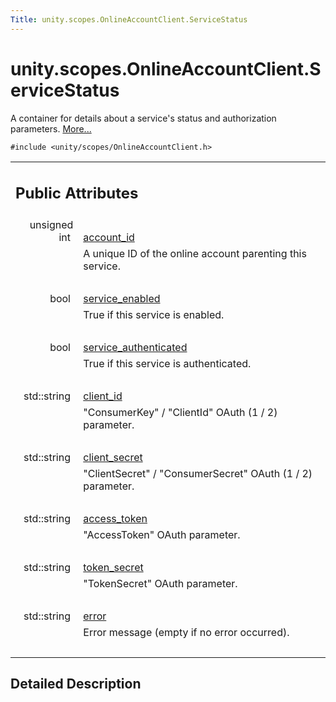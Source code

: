 ```yaml
---
Title: unity.scopes.OnlineAccountClient.ServiceStatus
---
```


# unity.scopes.OnlineAccountClient.ServiceStatus

<p>A container for details about a service's status and authorization parameters.  
<a href="#details">More...</a></p>
<p><code>#include &lt;unity/scopes/OnlineAccountClient.h&gt;</code></p>
<table class="memberdecls">
<tr class="heading"><td colspan="2"><h2 class="groupheader">
Public Attributes</h2></td></tr>
<tr class="memitem:a3fff11d6960ba38de9eab3be2028352a"><td class="memItemLeft" align="right" valign="top">
unsigned int&#160;</td><td class="memItemRight" valign="bottom"><a class="el" href="#a3fff11d6960ba38de9eab3be2028352a">account_id</a></td></tr>
<tr class="memdesc:a3fff11d6960ba38de9eab3be2028352a"><td class="mdescLeft">&#160;</td><td class="mdescRight">A unique ID of the online account parenting this service. <br /></td></tr>
<tr class="separator:a3fff11d6960ba38de9eab3be2028352a"><td class="memSeparator" colspan="2">&#160;</td></tr>
<tr class="memitem:af38877a3d603f348af2af6d411aef1e2"><td class="memItemLeft" align="right" valign="top">
bool&#160;</td><td class="memItemRight" valign="bottom"><a class="el" href="#af38877a3d603f348af2af6d411aef1e2">service_enabled</a></td></tr>
<tr class="memdesc:af38877a3d603f348af2af6d411aef1e2"><td class="mdescLeft">&#160;</td><td class="mdescRight">True if this service is enabled. <br /></td></tr>
<tr class="separator:af38877a3d603f348af2af6d411aef1e2"><td class="memSeparator" colspan="2">&#160;</td></tr>
<tr class="memitem:ad9e794cbd45b76b73efdc8915685609a"><td class="memItemLeft" align="right" valign="top">
bool&#160;</td><td class="memItemRight" valign="bottom"><a class="el" href="#ad9e794cbd45b76b73efdc8915685609a">service_authenticated</a></td></tr>
<tr class="memdesc:ad9e794cbd45b76b73efdc8915685609a"><td class="mdescLeft">&#160;</td><td class="mdescRight">True if this service is authenticated. <br /></td></tr>
<tr class="separator:ad9e794cbd45b76b73efdc8915685609a"><td class="memSeparator" colspan="2">&#160;</td></tr>
<tr class="memitem:a8bac7d6bcec29cc8d4c45309a6dce350"><td class="memItemLeft" align="right" valign="top">
std::string&#160;</td><td class="memItemRight" valign="bottom"><a class="el" href="#a8bac7d6bcec29cc8d4c45309a6dce350">client_id</a></td></tr>
<tr class="memdesc:a8bac7d6bcec29cc8d4c45309a6dce350"><td class="mdescLeft">&#160;</td><td class="mdescRight">"ConsumerKey" / "ClientId" OAuth (1 / 2) parameter. <br /></td></tr>
<tr class="separator:a8bac7d6bcec29cc8d4c45309a6dce350"><td class="memSeparator" colspan="2">&#160;</td></tr>
<tr class="memitem:a3025d89ff5f55e267e95c17d9af89d83"><td class="memItemLeft" align="right" valign="top">
std::string&#160;</td><td class="memItemRight" valign="bottom"><a class="el" href="#a3025d89ff5f55e267e95c17d9af89d83">client_secret</a></td></tr>
<tr class="memdesc:a3025d89ff5f55e267e95c17d9af89d83"><td class="mdescLeft">&#160;</td><td class="mdescRight">"ClientSecret" / "ConsumerSecret" OAuth (1 / 2) parameter. <br /></td></tr>
<tr class="separator:a3025d89ff5f55e267e95c17d9af89d83"><td class="memSeparator" colspan="2">&#160;</td></tr>
<tr class="memitem:a0f0f2471eaeb130f65cdbebd8c6cd40e"><td class="memItemLeft" align="right" valign="top">
std::string&#160;</td><td class="memItemRight" valign="bottom"><a class="el" href="#a0f0f2471eaeb130f65cdbebd8c6cd40e">access_token</a></td></tr>
<tr class="memdesc:a0f0f2471eaeb130f65cdbebd8c6cd40e"><td class="mdescLeft">&#160;</td><td class="mdescRight">"AccessToken" OAuth parameter. <br /></td></tr>
<tr class="separator:a0f0f2471eaeb130f65cdbebd8c6cd40e"><td class="memSeparator" colspan="2">&#160;</td></tr>
<tr class="memitem:abfb75786e9d517da4dce71e65c3f5bec"><td class="memItemLeft" align="right" valign="top">
std::string&#160;</td><td class="memItemRight" valign="bottom"><a class="el" href="#abfb75786e9d517da4dce71e65c3f5bec">token_secret</a></td></tr>
<tr class="memdesc:abfb75786e9d517da4dce71e65c3f5bec"><td class="mdescLeft">&#160;</td><td class="mdescRight">"TokenSecret" OAuth parameter. <br /></td></tr>
<tr class="separator:abfb75786e9d517da4dce71e65c3f5bec"><td class="memSeparator" colspan="2">&#160;</td></tr>
<tr class="memitem:a73fac8ec582336993a476026d80c250b"><td class="memItemLeft" align="right" valign="top">
std::string&#160;</td><td class="memItemRight" valign="bottom"><a class="el" href="#a73fac8ec582336993a476026d80c250b">error</a></td></tr>
<tr class="memdesc:a73fac8ec582336993a476026d80c250b"><td class="mdescLeft">&#160;</td><td class="mdescRight">Error message (empty if no error occurred). <br /></td></tr>
<tr class="separator:a73fac8ec582336993a476026d80c250b"><td class="memSeparator" colspan="2">&#160;</td></tr>
</table>
<a name="details" id="details"></a><h2 class="groupheader">Detailed Description</h2>
